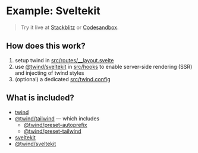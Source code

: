 # Example: Sveltekit

> Try it live at [Stackblitz](https://stackblitz.com/fork/github/tw-in-js/twind/tree/next/examples/sveltekit) or [Codesandbox](https://githubbox.com/tw-in-js/twind/tree/next/examples/sveltekit).

## How does this work?

1. setup twind in [src/routes/\_\_layout.svelte](./src/routes/__layout.svelte)
2. use [@twind/sveltekit](https://www.npmjs.com/package/@twind/sveltekit) in [src/hooks](./src/hooks.ts) to enable server-side rendering (SSR) and injecting of twind styles
3. (optional) a dedicated [src/twind.config](./src/twind.config.ts)

## What is included?

- [twind](https://www.npmjs.com/package/twind)
- [@twind/tailwind](https://www.npmjs.com/package/@twind/tailwind) — which includes
  - [@twind/preset-autoprefix](https://www.npmjs.com/package/@twind/preset-autoprefix)
  - [@twind/preset-tailwind](https://www.npmjs.com/package/@twind/preset-tailwind)
- [sveltekit](https://www.npmjs.com/package/@sveltejs/kit)
- [@twind/sveltekit](https://www.npmjs.com/package/@twind/sveltekit)
